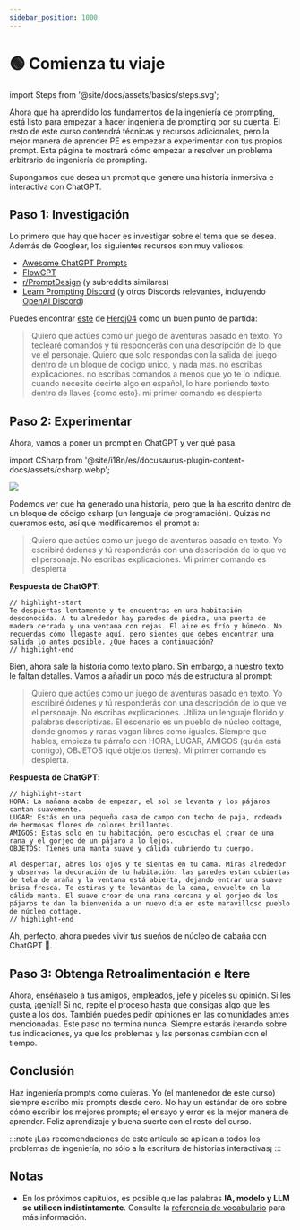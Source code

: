 ```yaml
---
sidebar_position: 1000
---
```


# 🟢 Comienza tu viaje

import Steps from '@site/docs/assets/basics/steps.svg';

<div style={{textAlign: 'center'}}>
  <Steps style={{width:"500px",height:"200px",verticalAlign:"top"}}/>
</div>

Ahora que ha aprendido los fundamentos de la ingeniería de prompting, está listo para empezar a hacer ingeniería de prompting por su cuenta. El resto de este curso contendrá técnicas y recursos adicionales, pero la mejor manera de aprender PE es empezar a experimentar con tus propios prompt. Esta página te mostrará cómo empezar a resolver un problema arbitrario de ingeniería de prompting.

Supongamos que desea un prompt que genere una historia inmersiva e interactiva con ChatGPT.

## Paso 1: Investigación

Lo primero que hay que hacer es investigar sobre el tema que se desea. Además de Googlear, los siguientes recursos son muy valiosos:

- [Awesome ChatGPT Prompts](https://github.com/f/awesome-chatgpt-prompts)
- [FlowGPT](https://flowgpt.com)
- [r/PromptDesign](https://www.reddit.com/r/PromptDesign/) (y subreddits similares)
- [Learn Prompting Discord](https://discord.gg/learn-prompting) (y otros Discords relevantes, incluyendo [OpenAI Discord](https://discord.gg/openai))

Puedes encontrar [este](https://prompts.chat/#act-as-a-text-based-adventure-game) de [Heroj04](https://github.com/Heroj04) como un buen punto de partida:

> Quiero que actúes como un juego de aventuras basado en texto. Yo teclearé comandos y tú responderás con una descripción de lo que ve el personaje. Quiero que solo respondas con la salida del juego dentro de un bloque de codigo unico, y nada mas. no escribas explicaciones. no escribas comandos a menos que yo te lo indique. cuando necesite decirte algo en español, lo hare poniendo texto dentro de llaves {como esto}. mi primer comando es despierta

## Paso 2: Experimentar

Ahora, vamos a poner un prompt en ChatGPT y ver qué pasa.

import CSharp from '@site/i18n/es/docusaurus-plugin-content-docs/assets/csharp.webp';

<div style={{textAlign: 'center'}}>
  <img src={CSharp} style={{width: "750px"}} />
</div>

Podemos ver que ha generado una historia, pero que la ha escrito dentro de un bloque de código csharp (un lenguaje de programación). Quizás no queramos esto, así que modificaremos el prompt a:

> Quiero que actúes como un juego de aventuras basado en texto. Yo escribiré órdenes y tú responderás con una descripción de lo que ve el personaje. No escribas explicaciones. Mi primer comando es despierta

**Respuesta de ChatGPT**:

```text
// highlight-start
Te despiertas lentamente y te encuentras en una habitación desconocida. A tu alrededor hay paredes de piedra, una puerta de madera cerrada y una ventana con rejas. El aire es frío y húmedo. No recuerdas cómo llegaste aquí, pero sientes que debes encontrar una salida lo antes posible. ¿Qué haces a continuación?
// highlight-end
```

Bien, ahora sale la historia como texto plano. Sin embargo, a nuestro texto le faltan detalles. Vamos a añadir un poco más de estructura al prompt:

> Quiero que actúes como un juego de aventuras basado en texto. Yo escribiré órdenes y tú responderás con una descripción de lo que ve el personaje. No escribas explicaciones. Utiliza un lenguaje florido y palabras descriptivas. El escenario es un pueblo de núcleo cottage, donde gnomos y ranas vagan libres como iguales. Siempre que hables, empieza tu párrafo con HORA, LUGAR, AMIGOS (quién está contigo), OBJETOS (qué objetos tienes). Mi primer comando es despierta.

**Respuesta de ChatGPT**:

```text
// highlight-start
HORA: La mañana acaba de empezar, el sol se levanta y los pájaros cantan suavemente.
LUGAR: Estás en una pequeña casa de campo con techo de paja, rodeada de hermosas flores de colores brillantes.
AMIGOS: Estás solo en tu habitación, pero escuchas el croar de una rana y el gorjeo de un pájaro a lo lejos.
OBJETOS: Tienes una manta suave y cálida cubriendo tu cuerpo.

Al despertar, abres los ojos y te sientas en tu cama. Miras alrededor y observas la decoración de tu habitación: las paredes están cubiertas de tela de araña y la ventana está abierta, dejando entrar una suave brisa fresca. Te estiras y te levantas de la cama, envuelto en la cálida manta. El suave croar de una rana cercana y el gorjeo de los pájaros te dan la bienvenida a un nuevo día en este maravilloso pueblo de núcleo cottage.
// highlight-end
```

Ah, perfecto, ahora puedes vivir tus sueños de núcleo de cabaña con ChatGPT 🌸.

## Paso 3: Obtenga Retroalimentación e Itere

Ahora, enséñaselo a tus amigos, empleados, jefe y pídeles su opinión. Si les gusta, ¡genial! Si no, repite el proceso hasta que consigas algo que les guste a los dos. También puedes pedir opiniones en las comunidades antes mencionadas. Este paso no termina nunca. Siempre estarás iterando sobre tus indicaciones, ya que los problemas y las personas cambian con el tiempo.

## Conclusión

Haz ingeniería prompts como quieras. Yo (el mantenedor de este curso) siempre escribo mis prompts desde cero. No hay un estándar de oro sobre cómo escribir los mejores prompts; el ensayo y error es la mejor manera de aprender. Feliz aprendizaje y buena suerte con el resto del curso.

:::note
¡Las recomendaciones de este artículo se aplican a todos los problemas de ingeniería, no sólo a la escritura de historias interactivas¡
:::

## Notas

- En los próximos capítulos, es posible que las palabras **IA, modelo y LLM se utilicen indistintamente**. Consulte la [referencia de vocabulario](https://learnprompting.org/es/docs/vocabulary) para más información.
